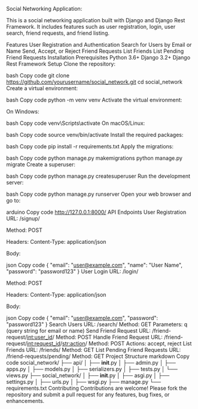 Social Networking Application:

This is a social networking application built with Django and Django Rest Framework. It includes features such as user registration, login, user search, friend requests, and friend listing.

Features
User Registration and Authentication
Search for Users by Email or Name
Send, Accept, or Reject Friend Requests
List Friends
List Pending Friend Requests
Installation
Prerequisites
Python 3.6+
Django 3.2+
Django Rest Framework
Setup
Clone the repository:

bash
Copy code
git clone https://github.com/yourusername/social_network.git
cd social_network
Create a virtual environment:

bash
Copy code
python -m venv venv
Activate the virtual environment:

On Windows:

bash
Copy code
venv\Scripts\activate
On macOS/Linux:

bash
Copy code
source venv/bin/activate
Install the required packages:

bash
Copy code
pip install -r requirements.txt
Apply the migrations:

bash
Copy code
python manage.py makemigrations
python manage.py migrate
Create a superuser:

bash
Copy code
python manage.py createsuperuser
Run the development server:

bash
Copy code
python manage.py runserver
Open your web browser and go to:

arduino
Copy code
http://127.0.0.1:8000/
API Endpoints
User Registration
URL: /signup/

Method: POST

Headers: Content-Type: application/json

Body:

json
Copy code
{
    "email": "user@example.com",
    "name": "User Name",
    "password": "password123"
}
User Login
URL: /login/

Method: POST

Headers: Content-Type: application/json

Body:

json
Copy code
{
    "email": "user@example.com",
    "password": "password123"
}
Search Users
URL: /search/
Method: GET
Parameters: q (query string for email or name)
Send Friend Request
URL: /friend-request/<int:user_id>/
Method: POST
Handle Friend Request
URL: /friend-request/<int:request_id>/<str:action>/
Method: POST
Actions: accept, reject
List Friends
URL: /friends/
Method: GET
List Pending Friend Requests
URL: /friend-requests/pending/
Method: GET
Project Structure
markdown
Copy code
social_network/
├── api/
│   ├── __init__.py
│   ├── admin.py
│   ├── apps.py
│   ├── models.py
│   ├── serializers.py
│   ├── tests.py
│   └── views.py
├── social_network/
│   ├── __init__.py
│   ├── asgi.py
│   ├── settings.py
│   ├── urls.py
│   ├── wsgi.py
├── manage.py
└── requirements.txt
Contributing
Contributions are welcome! Please fork the repository and submit a pull request for any features, bug fixes, or enhancements.
